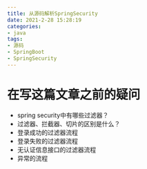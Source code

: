 ```yaml
---
title: 从源码解析SpringSecurity
date: 2021-2-28 15:28:19
categories: 
- java
tags:
- 源码
- SpringBoot
- SpringSecurity
---
```




# 在写这篇文章之前的疑问

- spring security中有哪些过滤器？
- 过滤器、拦截器、切片的区别是什么？
- 登录成功的过滤器流程
- 登录失败的过滤器流程
- 无认证信息接口的过滤器流程
- 异常的流程
